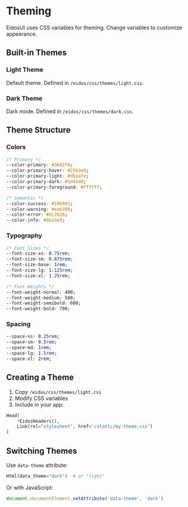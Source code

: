 # Theming

EidosUI uses CSS variables for theming. Change variables to customize appearance.

## Built-in Themes

### Light Theme
Default theme. Defined in `/eidos/css/themes/light.css`.

### Dark Theme  
Dark mode. Defined in `/eidos/css/themes/dark.css`.

## Theme Structure

### Colors

```css
/* Primary */
--color-primary: #3b82f6;
--color-primary-hover: #2563eb;
--color-primary-light: #dbeafe;
--color-primary-dark: #1d4ed8;
--color-primary-foreground: #ffffff;

/* Semantic */
--color-success: #10b981;
--color-warning: #eab308;
--color-error: #dc2626;
--color-info: #0ea5e9;
```

### Typography

```css
/* Font Sizes */
--font-size-xs: 0.75rem;
--font-size-sm: 0.875rem;
--font-size-base: 1rem;
--font-size-lg: 1.125rem;
--font-size-xl: 1.25rem;

/* Font Weights */
--font-weight-normal: 400;
--font-weight-medium: 500;
--font-weight-semibold: 600;
--font-weight-bold: 700;
```

### Spacing

```css
--space-xs: 0.25rem;
--space-sm: 0.5rem;
--space-md: 1rem;
--space-lg: 1.5rem;
--space-xl: 2rem;
```

## Creating a Theme

1. Copy `/eidos/css/themes/light.css`
2. Modify CSS variables
3. Include in your app:

```python
Head(
    *EidosHeaders(),
    Link(rel="stylesheet", href="/static/my-theme.css")
)
```

## Switching Themes

Use `data-theme` attribute:

```python
Html(data_theme="dark")  # or "light"
```

Or with JavaScript:

```javascript
document.documentElement.setAttribute('data-theme', 'dark')